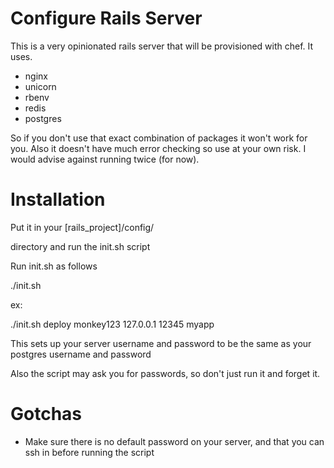# Configure Rails Server

This is a very opinionated rails server that will be provisioned with chef.  It uses.

- nginx
- unicorn
- rbenv
- redis
- postgres

So if you don't use that exact combination of packages it won't work for you.  Also it doesn't have much error
checking so use at your own risk.  I would advise against running twice (for now).

# Installation

Put it in your [rails_project]/config/

directory and run the init.sh script

Run init.sh as follows

./init.sh <user> <password> <ip> <port> <app-name>

ex:

./init.sh deploy monkey123 127.0.0.1 12345 myapp



This sets up your server username and password to be the same as your postgres username and password

Also the script may ask you for passwords, so don't just run it and forget it.

# Gotchas

- Make sure there is no default password on your server, and that you can ssh in before running the script
